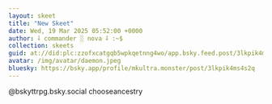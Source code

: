 ```yaml
---
layout: skeet
title: "New Skeet"
date: Wed, 19 Mar 2025 05:52:00 +0000
author: ⸸ commander ░ nova ⸸ :~$
collection: skeets
guid: at://did:plc:zzofxcatgqb5wpkqetnng4wo/app.bsky.feed.post/3lkpik4ms4s2q
avatar: /img/avatar/daemon.jpeg
bluesky: https://bsky.app/profile/mkultra.monster/post/3lkpik4ms4s2q
---
```


@bskyttrpg.bsky.social chooseancestry
